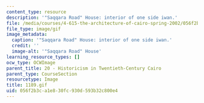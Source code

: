 ```yaml
---
content_type: resource
description: '"Saqqara Road" House: interior of one side iwan.'
file: /media/courses/4-615-the-architecture-of-cairo-spring-2002/056f2b3ca1e830fc930d593b32c800e4_1189.gif
file_type: image/gif
image_metadata:
  caption: '"Saqqara Road" House: interior of one side iwan.'
  credit: ''
  image-alt: '"Saqqara Road" House'
learning_resource_types: []
ocw_type: OCWImage
parent_title: 20 - Historicism in Twentieth-Century Cairo
parent_type: CourseSection
resourcetype: Image
title: 1189.gif
uid: 056f2b3c-a1e8-30fc-930d-593b32c800e4
---
```

